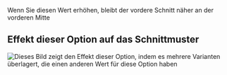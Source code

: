 Wenn Sie diesen Wert erhöhen, bleibt der vordere Schnitt näher an der vorderen Mitte

## Effekt dieser Option auf das Schnittmuster

![Dieses Bild zeigt den Effekt dieser Option, indem es mehrere Varianten überlagert, die einen anderen Wert für diese Option haben](jaeger_frontcutawayend_sample.svg "Effekt dieser Option auf das Schnittmuster")
